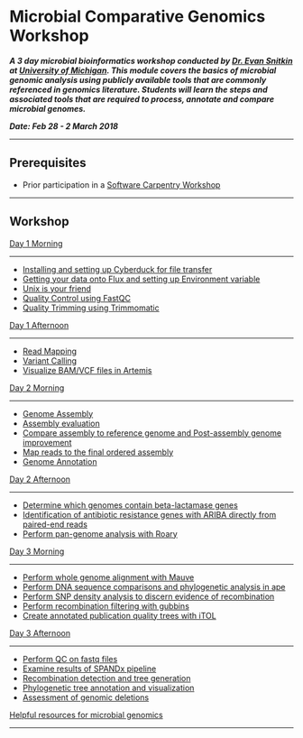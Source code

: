 Microbial Comparative Genomics Workshop
=======================================

***A 3 day microbial bioinformatics workshop conducted by [Dr. Evan Snitkin](http://thesnitkinlab.com/index.php) at [University of Michigan](https://www.umich.edu/). This module covers the basics of microbial genomic analysis using publicly available tools that are commonly referenced in genomics literature. Students will learn the steps and associated tools that are required to process, annotate and compare microbial genomes.***

***Date: Feb 28 - 2 March 2018***

<!---
Link to Software Carpentry Etherpad:
http://pad.software-carpentry.org/micro612_bacterial_genomics_workshop
-->

***
Prerequisites
-------------

- Prior participation in a [Software Carpentry Workshop](https://umswc.github.io/2018-02-26-UMich/)

<!---
- [Micro612 pre-course hw](https://github.com/alipirani88/Comparative_Genomics/blob/master/Micro612_pre-course_hw/Micro612_w18_pre-course_hw.pdf): A pre-course homework will help setting up Micro612 flux directories and bash profile.
-->
***

Workshop
--------

[Day 1 Morning](day1_morning.html)
***
- [Installing and setting up Cyberduck for file transfer](day1_morning.html#installing-and-setting-up-cyberduck-for-file-transfer)
- [Getting your data onto Flux and setting up Environment variable](day1_morning.html#getting-your-data-onto-glux-and-setting-up-environment-variable)
- [Unix is your friend](day1_morning.html#unix-is-your-friend)
- [Quality Control using FastQC](day1_morning.html#quality-control-using-fastqc)
- [Quality Trimming using Trimmomatic](day1_morning.html#quality-trimming-using-trimmomatic)

[Day 1 Afternoon](https://github.com/alipirani88/Comparative_Genomics/blob/master/day1_afternoon/README.md#day-1-afternoon)
***
- [Read Mapping](https://github.com/alipirani88/Comparative_Genomics/blob/master/day1_afternoon/README.md#read-mapping)
- [Variant Calling](https://github.com/alipirani88/Comparative_Genomics/blob/master/day1_afternoon/README.md#variant-calling-and-filteration)
- [Visualize BAM/VCF files in Artemis](https://github.com/alipirani88/Comparative_Genomics/blob/master/day1_afternoon/README.md#visualize-bam-and-vcf-files-in-artemis)

[Day 2 Morning](https://github.com/alipirani88/Comparative_Genomics/blob/master/day2_morning/README.md#day-2-morning)
***
- [Genome Assembly](https://github.com/alipirani88/Comparative_Genomics/blob/master/day2_morning/README.md#genome-assembly)
- [Assembly evaluation](https://github.com/alipirani88/Comparative_Genomics/blob/master/day2_morning/README.md#assembly-evaluation-using-quast)
- [Compare assembly to reference genome and Post-assembly genome improvement](https://github.com/alipirani88/Comparative_Genomics/blob/master/day2_morning/README.md#compare-assembly-to-reference-genome-and-post-assembly-genome-improvement)
- [Map reads to the final ordered assembly](https://github.com/alipirani88/Comparative_Genomics/blob/master/day2_morning/README.md#map-reads-to-the-final-ordered-assembly)
- [Genome Annotation](https://github.com/alipirani88/Comparative_Genomics/blob/master/day2_morning/README.md#genome-annotation)

[Day 2 Afternoon](https://github.com/alipirani88/Comparative_Genomics/blob/master/day2_afternoon/README.md#day-2-afternoon)
***
- [Determine which genomes contain beta-lactamase genes](https://github.com/alipirani88/Comparative_Genomics/blob/master/day2_afternoon/README.md#determine-which-genomes-contain-beta-lactamase-genes)
- [Identification of antibiotic resistance genes with ARIBA directly from paired-end reads](https://github.com/alipirani88/Comparative_Genomics/blob/master/day2_afternoon/README.md#identification-of-antibiotic-resistance-genes-with-ariba-directly-from-paired-end-reads)
- [Perform pan-genome analysis with Roary](https://github.com/alipirani88/Comparative_Genomics/blob/master/day2_afternoon/README.md#perform-pan-genome-analysis-with-roary)

[Day 3 Morning](https://github.com/alipirani88/Comparative_Genomics/blob/master/day3_morning/README.md#day-3-morning)
***
- [Perform whole genome alignment with Mauve](https://github.com/alipirani88/Comparative_Genomics/blob/master/day3_morning/README.md#perform-whole-genome-alignment-with-Mauve)
- [Perform DNA sequence comparisons and phylogenetic analysis in ape](https://github.com/alipirani88/Comparative_Genomics/blob/master/day3_morning/README.md#perform-some-dna-sequence-comparisons-and-phylogenetic-analysis-in-ape)
- [Perform SNP density analysis to discern evidence of recombination](https://github.com/alipirani88/Comparative_Genomics/blob/master/day3_morning/README.md#perform-snp-density-analysis-to-discern-evidence-of-recombination)
- [Perform recombination filtering with gubbins](https://github.com/alipirani88/Comparative_Genomics/blob/master/day3_morning/README.md#perform-recombination-filtering-with-gubbins)
- [Create annotated publication quality trees with iTOL](https://github.com/alipirani88/Comparative_Genomics/blob/master/day3_morning/README.md#create-annotated-publication-quality-trees-with-itol)

[Day 3 Afternoon](https://github.com/alipirani88/Comparative_Genomics/blob/master/day3_afternoon/README.md#day-3-afternoon)
***
- [Perform QC on fastq files](https://github.com/alipirani88/Comparative_Genomics/blob/master/day3_afternoon/README.md#perform-qc-on-fastq-files)
- [Examine results of SPANDx pipeline](https://github.com/alipirani88/Comparative_Genomics/blob/master/day3_afternoon/README.md#examine-results-of-spandx-pipeline)
- [Recombination detection and tree generation](https://github.com/alipirani88/Comparative_Genomics/blob/master/day3_afternoon/README.md#recombination-detection-and-tree-generation)
- [Phylogenetic tree annotation and visualization](https://github.com/alipirani88/Comparative_Genomics/blob/master/day3_afternoon/README.md#phylogenetic-tree-annotation-and-visualization)
- [Assessment of genomic deletions](https://github.com/alipirani88/Comparative_Genomics/blob/master/day3_afternoon/README.md#assessment-of-genomic-deletions)



[Helpful resources for microbial genomics](https://github.com/alipirani88/Comparative_Genomics/blob/master/online_resources/README.md#helpful-resources-for-microbial-genomics)
***
